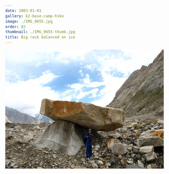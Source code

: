 ```yaml
---
date: 2003-01-01
gallery: k2-base-camp-hike
image: ./IMG_0655.jpg
order: 82
thumbnail: ./IMG_0655-thumb.jpg
title: Big rock balanced on ice
---
```


![Big rock balanced on ice](./IMG_0655.jpg)